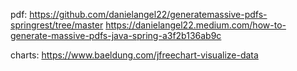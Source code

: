 pdf:
https://github.com/danielangel22/generatemassive-pdfs-springrest/tree/master
https://danielangel22.medium.com/how-to-generate-massive-pdfs-java-spring-a3f2b136ab9c

charts:
https://www.baeldung.com/jfreechart-visualize-data